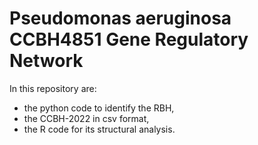 # Pseudomonas aeruginosa CCBH4851 Gene Regulatory Network

In this repository are:

- the python code to identify the RBH,
- the CCBH-2022 in csv format,
- the R code for its structural analysis.
